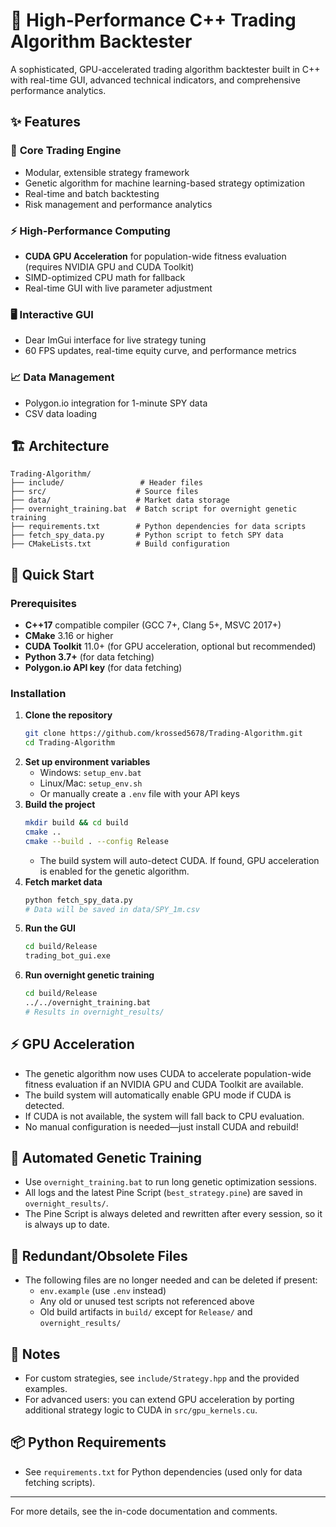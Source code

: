 # 🚀 High-Performance C++ Trading Algorithm Backtester

A sophisticated, GPU-accelerated trading algorithm backtester built in C++ with real-time GUI, advanced technical indicators, and comprehensive performance analytics.

## ✨ Features

### 🎯 **Core Trading Engine**
- Modular, extensible strategy framework
- Genetic algorithm for machine learning-based strategy optimization
- Real-time and batch backtesting
- Risk management and performance analytics

### ⚡ **High-Performance Computing**
- **CUDA GPU Acceleration** for population-wide fitness evaluation (requires NVIDIA GPU and CUDA Toolkit)
- SIMD-optimized CPU math for fallback
- Real-time GUI with live parameter adjustment

### 🖥️ **Interactive GUI**
- Dear ImGui interface for live strategy tuning
- 60 FPS updates, real-time equity curve, and performance metrics

### 📈 **Data Management**
- Polygon.io integration for 1-minute SPY data
- CSV data loading

## 🏗️ Architecture

```
Trading-Algorithm/
├── include/                 # Header files
├── src/                    # Source files
├── data/                   # Market data storage
├── overnight_training.bat  # Batch script for overnight genetic training
├── requirements.txt        # Python dependencies for data scripts
├── fetch_spy_data.py       # Python script to fetch SPY data
├── CMakeLists.txt          # Build configuration
```

## 🚀 Quick Start

### Prerequisites
- **C++17** compatible compiler (GCC 7+, Clang 5+, MSVC 2017+)
- **CMake** 3.16 or higher
- **CUDA Toolkit** 11.0+ (for GPU acceleration, optional but recommended)
- **Python 3.7+** (for data fetching)
- **Polygon.io API key** (for data fetching)

### Installation
1. **Clone the repository**
   ```bash
   git clone https://github.com/krossed5678/Trading-Algorithm.git
   cd Trading-Algorithm
   ```
2. **Set up environment variables**
   - Windows: `setup_env.bat`
   - Linux/Mac: `setup_env.sh`
   - Or manually create a `.env` file with your API keys
3. **Build the project**
   ```bash
   mkdir build && cd build
   cmake ..
   cmake --build . --config Release
   ```
   - The build system will auto-detect CUDA. If found, GPU acceleration is enabled for the genetic algorithm.
4. **Fetch market data**
   ```bash
   python fetch_spy_data.py
   # Data will be saved in data/SPY_1m.csv
   ```
5. **Run the GUI**
   ```bash
   cd build/Release
   trading_bot_gui.exe
   ```
6. **Run overnight genetic training**
   ```bash
   cd build/Release
   ../../overnight_training.bat
   # Results in overnight_results/
   ```

## ⚡ GPU Acceleration
- The genetic algorithm now uses CUDA to accelerate population-wide fitness evaluation if an NVIDIA GPU and CUDA Toolkit are available.
- The build system will automatically enable GPU mode if CUDA is detected.
- If CUDA is not available, the system will fall back to CPU evaluation.
- No manual configuration is needed—just install CUDA and rebuild!

## 🧪 Automated Genetic Training
- Use `overnight_training.bat` to run long genetic optimization sessions.
- All logs and the latest Pine Script (`best_strategy.pine`) are saved in `overnight_results/`.
- The Pine Script is always deleted and rewritten after every session, so it is always up to date.

## 🧹 Redundant/Obsolete Files
- The following files are no longer needed and can be deleted if present:
  - `env.example` (use `.env` instead)
  - Any old or unused test scripts not referenced above
  - Old build artifacts in `build/` except for `Release/` and `overnight_results/`

## 📝 Notes
- For custom strategies, see `include/Strategy.hpp` and the provided examples.
- For advanced users: you can extend GPU acceleration by porting additional strategy logic to CUDA in `src/gpu_kernels.cu`.

## 📦 Python Requirements
- See `requirements.txt` for Python dependencies (used only for data fetching scripts).

---

For more details, see the in-code documentation and comments.
